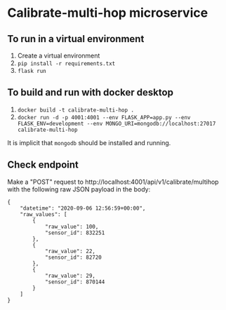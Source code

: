 # Calibrate-multi-hop microservice

## To run in a virtual environment

1. Create a virtual environment
2. `pip install -r requirements.txt`
3. `flask run`

## To build and run with docker desktop

1. `docker build -t calibrate-multi-hop .`
2. `docker run -d -p 4001:4001 --env FLASK_APP=app.py --env FLASK_ENV=development --env MONGO_URI=mongodb://localhost:27017 calibrate-multi-hop`

It is implicit that `mongodb` should be installed and running.

## Check endpoint

Make a "POST" request to http://localhost:4001/api/v1/calibrate/multihop with the following raw JSON payload in the body:

```{json}
{
    "datetime": "2020-09-06 12:56:59+00:00",
    "raw_values": [
        {
            "raw_value": 100,
            "sensor_id": 832251
        },
        {
            "raw_value": 22,
            "sensor_id": 82720
        },
        {
            "raw_value": 29,
            "sensor_id": 870144
        }
    ]
}
```